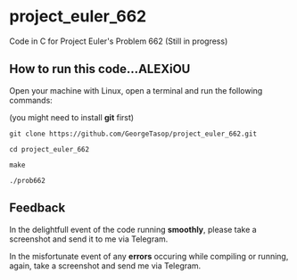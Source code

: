 # project_euler_662
Code in C for Project Euler's Problem 662
(Still in progress)


## How to run this code...ALEXiOU
Open your machine with Linux, open a terminal and run the following commands:

(you might need to install **git** first)

`git clone https://github.com/GeorgeTasop/project_euler_662.git`

`cd project_euler_662`

`make`

`./prob662`

## Feedback
In the delightfull event of the code running **smoothly**, please take a screenshot and send it to me via Telegram.

In the misfortunate event of any **errors** occuring while compiling or running, again, take a screenshot and send me via Telegram.
